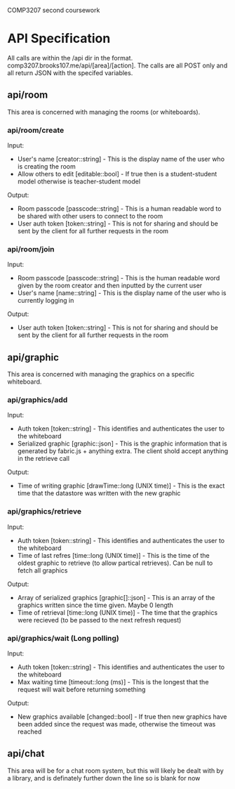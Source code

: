 COMP3207 second coursework

# API Specification
All calls are within the /api dir in the format. comp3207.brooks107.me/api/[area]/[action]. The calls are all POST only and all return JSON with the specifed variables. 

## api/room
This area is concerned with managing the rooms (or whiteboards).

### api/room/create
Input:
 - User's name [creator::string] - This is the display name of the user who is creating the room
 - Allow others to edit [editable::bool] - If true then is a student-student model otherwise is teacher-student model

Output:
 - Room passcode [passcode::string] - This is a human readable word to be shared with other users to connect to the room
 - User auth token [token::string] - This is not for sharing and should be sent by the client for all further requests in the room

### api/room/join
Input:
 - Room passcode [passcode::string] - This is the human readable word given by the room creator and then inputted by the current user
 - User's name [name::string] - This is the display name of the user who is currently logging in

Output:
 - User auth token [token::string] - This is not for sharing and should be sent by the client for all further requests in the room



## api/graphic
This area is concerned with managing the graphics on a specific whiteboard.

### api/graphics/add
Input:
 - Auth token [token::string] - This identifies and authenticates the user to the whiteboard
 - Serialized graphic [graphic::json] - This is the graphic information that is generated by fabric.js + anything extra. The client shold accept anything in the retrieve call

Output:
 - Time of writing graphic [drawTime::long (UNIX time)] - This is the exact time that the datastore was written with the new graphic

### api/graphics/retrieve
Input:
 - Auth token [token::string] - This identifies and authenticates the user to the whiteboard
 - Time of last refres [time::long (UNIX time)] - This is the time of the oldest graphic to retrieve (to allow partical retrieves). Can be null to fetch all graphics

Output:
 - Array of serialized graphics [graphic[]::json] - This is an array of the graphics written since the time given. Maybe 0 length
 - Time of retrieval [time::long (UNIX time)] - The time that the graphics were recieved (to be passed to the next refresh request)

### api/graphics/wait (Long polling)
Input:
 - Auth token [token::string] - This identifies and authenticates the user to the whiteboard
 - Max waiting time [timeout::long (ms)] - This is the longest that the request will wait before returning something

Output:
 - New graphics available [changed::bool] - If true then new graphics have been added since the request was made, otherwise the timeout was reached



## api/chat
This area will be for a chat room system, but this will likely be dealt with by a library, and is definately further down the line so is blank for now